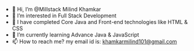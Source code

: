 - 👋 Hi, I’m @Millstack Milind Khamkar
- 👀 I’m interested in Full Stack Development
- 💞️ I have completed Core Java and Front-end technologies like HTML & CSS
- 🌱 I’m currently learning Advance Java & JavaScript
- 📫 How to reach me? my email id is: khamkarmilind101@gmail.com

<!---
Millstack/Millstack is a ✨ special ✨ repository because its `README.md` (this file) appears on your GitHub profile.
You can click the Preview link to take a look at your changes.
--->
